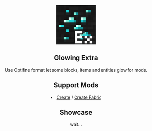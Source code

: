 <div align=center>
  <img src="./pack.png" width="128">
  <h2>Glowing Extra</h2>
  Use Optifine format let some blocks, items and entities glow for mods.
  <h2>Support Mods</h2>
  <ul=>
    <li><a href="https://www.curseforge.com/minecraft/mc-mods/create">Create</a> / <a href="https://www.curseforge.com/minecraft/mc-mods/create-fabric">Create Fabric</a>
  </ul>
  <h2>Showcase</h2>
  wait...
</div>
